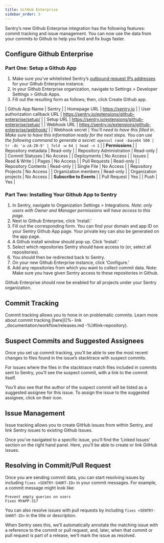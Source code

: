 ```yaml
---
title: GitHub Enterprise
sidebar_order: 3
---
```

Sentry’s new Github Enterprise integration has the following features: commit tracking and issue management. You can now use the data from your commits to Github to help you find and fix bugs faster.

## Configure Github Enterprise

### Part One: Setup a Github App

1. Make sure you’ve whitelisted Sentry’s [outbound request IPs addresses](https://docs.sentry.io/ip-ranges/) for your Github Enterprise instance.
2. In your Github Enterprise organization, navigate to Settings > Developer Settings > Github Apps.
3. Fill out the resulting form as follows; then, click Create Github app.

  | Github App Name                 | Sentry        |
  | Homepage URL                    | https://sentry.io |
  | User authorization callback URL | https://sentry.io/extensions/github-enterprise/setup/ |
  | Setup URL                       | https://sentry.io/extensions/github-enterprise/setup/ |
  | Webhook URL                     | https://sentry.io/extensions/github-enterprise/webhook/ |
  | Webhook secret                  | *You’ll need to have this filled in. Make sure to have this information ready for the next steps. You can use the following command to generate a secret:* `openssl rand -base64 500 | tr -dc 'a-zA-Z0-9' | fold -w 64 | head -n 1` |
  | **Permissions** |
  | Repository metadata       | Read-only    |
  | Repository Administration | Read-only    |
  | Commit Statuses           | No Access    |
  | Deployments               | No Access    |
  | Issues                    | Read & Write |
  | Pages                     | No Access    |
  | Pull Requests             | Read-only    |
  | Repository Contents       | Read-only    |
  | Single File               | No Access    |
  | Repository Projects       | No Access    |
  | Organization members      | Read-only    |
  | Organization projects     | No Access    |
  | **Subscribe to Events** |
  | Pull Request        | Yes |
  | Push                | Yes |

### Part Two: Installing Your Github App to Sentry

1. In Sentry, navigate to Organization Settings > Integrations. *Note: only users with Owner and Manager permissions will have access to this page.*
2. Next to Github Enterprise, click ‘Install.’
3. Fill out the corresponding form.
  You can find your domain and app ID on your Sentry Github App page. Your private key can also be generated on the app page.
4. A Github install window should pop up. Click ‘Install.’
5. Select which repositories Sentry should have access to (or, select all repositories).
6. You should then be redirected back to Sentry.
7. On your new Github Enterprise instance, click ‘Configure.’
8. Add any repositories from which you want to collect commit data. Note: Make sure you have given Sentry access to these repositories in Github.

Github Enterprise should now be enabled for all projects under your Sentry organization.


## Commit Tracking

Commit tracking allows you to hone in on problematic commits. Learn more about commit tracking [here]({%- link _documentation/workflow/releases.md -%}#link-repository).

## Suspect Commits and Suggested Assignees

Once you set up commit tracking, you’ll be able to see the most recent changes to files found in the issue’s stacktrace with suspect commits.

For issues where the files in the stacktrace match files included in commits sent to Sentry, you’ll see the suspect commit, with a link to the commit itself.

You’ll also see that the author of the suspect commit will be listed as a suggested assignee for this issue. To assign the issue to the suggested assignee, click on their icon.

## Issue Management

Issue tracking allows you to create GitHub issues from within Sentry, and link Sentry issues to existing Github Issues.

Once you’ve navigated to a specific issue, you’ll find the ‘Linked Issues’ section on the right hand panel. Here, you’ll be able to create or link GitHub issues.

## Resolving in Commit/Pull Request

Once you are sending commit data, you can start resolving issues by including `fixes <SENTRY-SHORT-ID>` in your commit messages. For example, a commit message might look like:

```
Prevent empty queries on users
Fixes MYAPP-317
```

You can also resolve issues with pull requests by including `fixes <SENTRY-SHORT-ID>` in the title or description.

When Sentry sees this, we’ll automatically annotate the matching issue with a reference to the commit or pull request, and, later, when that commit or pull request is part of a release, we’ll mark the issue as resolved.
